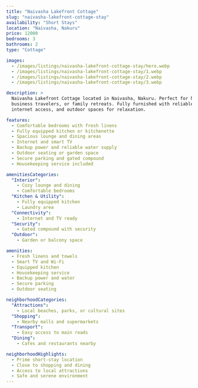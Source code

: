 ```yaml
---
title: "Naivasha Lakefront Cottage"
slug: "naivasha-lakefront-cottage-stay"
availability: "Short Stays"
location: "Naivasha, Nakuru"
price: 12000
bedrooms: 3
bathrooms: 2
type: "Cottage"

images:
  - /images/listings/naivasha-lakefront-cottage-stay/hero.webp
  - /images/listings/naivasha-lakefront-cottage-stay/1.webp
  - /images/listings/naivasha-lakefront-cottage-stay/2.webp
  - /images/listings/naivasha-lakefront-cottage-stay/3.webp

description: >
  Naivasha Lakefront Cottage located in Naivasha, Nakuru. Perfect for holidaymakers,
  business travelers, or family retreats. Fully furnished with reliable utilities,
  internet access, and outdoor spaces for relaxation.

features:
  - Comfortable bedrooms with fresh linens
  - Fully equipped kitchen or kitchenette
  - Spacious lounge and dining areas
  - Internet and smart TV
  - Backup power and reliable water supply
  - Outdoor seating or garden space
  - Secure parking and gated compound
  - Housekeeping service included

amenitiesCategories:
  "Interior":
    - Cozy lounge and dining
    - Comfortable bedrooms
  "Kitchen & Utility":
    - Fully equipped kitchen
    - Laundry area
  "Connectivity":
    - Internet and TV ready
  "Security":
    - Gated compound with security
  "Outdoor":
    - Garden or balcony space

amenities:
  - Fresh linens and towels
  - Smart TV and Wi-Fi
  - Equipped kitchen
  - Housekeeping service
  - Backup power and water
  - Secure parking
  - Outdoor seating

neighborhoodCategories:
  "Attractions":
    - Local beaches, parks, or cultural sites
  "Shopping":
    - Nearby malls and supermarkets
  "Transport":
    - Easy access to main roads
  "Dining":
    - Cafes and restaurants nearby

neighborhoodHighlights:
  - Prime short-stay location
  - Close to shopping and dining
  - Access to local attractions
  - Safe and serene environment
---
```

